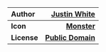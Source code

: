 Author | [Justin White](http://www.thenounproject.com/jwhiteux)
:------------- | -------------:
**Icon** | [**Monster**](http://thenounproject.com/term/syntax/52606/)
**License** | [**Public Domain**](http://creativecommons.org/publicdomain/mark/1.0/)
